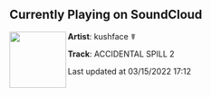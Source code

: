 ## Currently Playing on SoundCloud

[<img align="left" width="100" src="https://i1.sndcdn.com/artworks-2cyNVD64ZATImrwq-0i65tw-t500x500.jpg">](https://soundcloud.com/kushfaceleanin/accidental-spill-2)

**Artist**: kushface ☤ 

**Track**: ACCIDENTAL SPILL 2

Last updated at 03/15/2022 17:12
